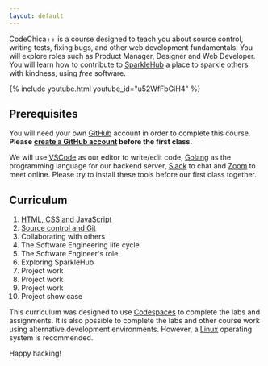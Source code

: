 ```yaml
---
layout: default
---
```


CodeChica++ is a course designed to teach you about source control,
writing tests, fixing bugs, and other web development fundamentals.
You will explore roles such as Product Manager, Designer and Web Developer.
You will learn how to contribute to [SparkleHub][sparklehub]
a place to sparkle others with kindness, using *free* software.

{% include youtube.html youtube_id="u52WfFbGiH4" %}

## Prerequisites

You will need your own [GitHub](./guides/github.html) account in order to complete this course.
**Please <a href="https://github.com/signup">create a GitHub account</a> before
the first class.**

We will use [VSCode](./guides/vscode.html) as our
editor to write/edit code, [Golang][golang] as the
programming language for our backend server, [Slack](./guides/slack.html)
to chat and [Zoom][zoom] to meet online. Please try to
install these tools before our first class together.

## Curriculum

1. [HTML, CSS and JavaScript](./lessons/0x01/)
1. [Source control and Git](./lessons/0x02/)
1. Collaborating with others
1. The Software Engineering life cycle
1. The Software Engineer's role
1. Exploring SparkleHub
1. Project work
1. Project work
1. Project work
1. Project show case

This curriculum was designed to use [Codespaces](./guides/github.html#codespaces)
to complete the labs and assignments.
It is also possible to complete the labs and other course work using alternative
development environments. However, a [Linux](./guides/linux.html) operating system
is recommended.

Happy hacking!

[golang]: https://golang.org/dl/
[slack]: https://slack.com/downloads/
[sparklehub]: https://sparklehub.herokuapp.com/
[zoom]: https://zoom.us/
